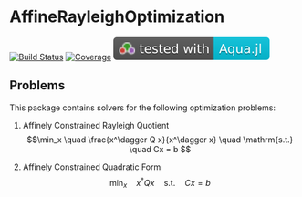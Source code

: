 # AffineRayleighOptimization

[![Build Status](https://github.com/williamesamuelson/AffineRayleighOptimization.jl/actions/workflows/CI.yml/badge.svg?branch=main)](https://github.com/williamesamuelson/AffineRayleighOptimization.jl/actions/workflows/CI.yml?query=branch%3Amain)
[![Coverage](https://codecov.io/gh/williamesamuelson/AffineRayleighOptimization.jl/branch/main/graph/badge.svg)](https://codecov.io/gh/williamesamuelson/AffineRayleighOptimization.jl)
[![Aqua QA](https://raw.githubusercontent.com/JuliaTesting/Aqua.jl/master/badge.svg)](https://github.com/JuliaTesting/Aqua.jl)

## Problems

This package contains solvers for the following optimization problems:


1. Affinely Constrained Rayleigh Quotient 
$$\min_x \quad \frac{x^\dagger Q x}{x^\dagger x} \quad \mathrm{s.t.} \quad Cx = b $$

2. Affinely Constrained Quadratic Form 
$$\min_x \quad x^\dagger Q x \quad \mathrm{s.t.} \quad Cx = b $$
